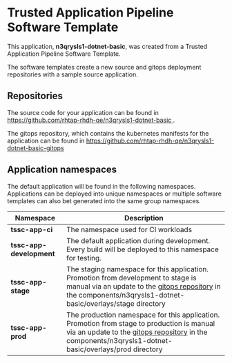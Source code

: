 # Trusted Application Pipeline Software Template

This application, **n3qrysls1-dotnet-basic**, was created from a Trusted Application Pipeline Software Template.

The software templates create a new source and gitops deployment repositories with a sample source application. 

## Repositories

The source code for your application can be found in [https://github.com/rhtap-rhdh-qe/n3qrysls1-dotnet-basic ](https://github.com/rhtap-rhdh-qe/n3qrysls1-dotnet-basic ).
 
The gitops repository, which contains the kubernetes manifests for the application can be found in 
[https://github.com/rhtap-rhdh-qe/n3qrysls1-dotnet-basic-gitops ](https://github.com/rhtap-rhdh-qe/n3qrysls1-dotnet-basic-gitops ) 

## Application namespaces 

The default application will be found in the following namespaces. Applications can be deployed into unique namespaces or multiple software templates can also bet generated into the same group namespaces.  

|  Namespace   |  Description   |  
| -------- | -------- |
| **tssc-app-ci** | The namespace used for CI workloads |
| **tssc-app-development** | The default application during development. Every build will be deployed to this namespace for testing. |
| **tssc-app-stage** | The staging namespace for this application. Promotion from development to stage is manual via an update to the [gitops repository](https://github.com/rhtap-rhdh-qe/n3qrysls1-dotnet-basic-gitops ) in the components/n3qrysls1-dotnet-basic/overlays/stage directory |
| **tssc-app-prod** | The production namespace for this application. Promotion from stage to production is manual via an update to the [gitops repository](https://github.com/rhtap-rhdh-qe/n3qrysls1-dotnet-basic-gitops ) in the components/n3qrysls1-dotnet-basic/overlays/prod directory |